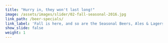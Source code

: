 ```yaml
---
title: "Hurry in, they won't last long!"
image: /assets/images/slider/02-fall-seasonal-2016.jpg
link_path: /beer-specials/
link_label: 'Fall is here, and so are the Seasonal Beers, Ales & Lagers!'
show_slide: false
weight: 1
---
```



